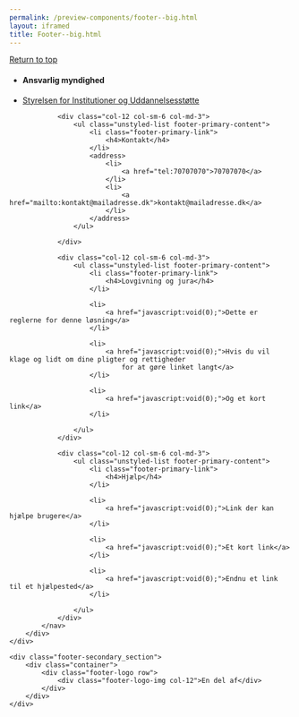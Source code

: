 ```yaml
--- 
permalink: /preview-components/footer--big.html
layout: iframed 
title: Footer--big.html
---
```

<footer class="footer" role="contentinfo">
    <div class="container footer-return-to-top">
        <a href="#">Return to top</a>
    </div>
    <div class="footer-primary-section">
        <div class="container">
            <nav class="footer-nav row">
                <div class="col-12 col-sm-6 col-md-3">
                    <ul class="unstyled-list footer-primary-content">
                        <li class="footer-primary-link">
                            <h4>Ansvarlig myndighed</h4>
                        </li>
                        <li>
                            <a href="javascript:void(0);">Styrelsen for Institutioner og Uddannelsesstøtte</a>
                        </li>
                    </ul>
                </div>

                <div class="col-12 col-sm-6 col-md-3">
                    <ul class="unstyled-list footer-primary-content">
                        <li class="footer-primary-link">
                            <h4>Kontakt</h4>
                        </li>
                        <address>
                            <li>
                                <a href="tel:70707070">70707070</a>
                            </li>
                            <li>
                                <a href="mailto:kontakt@mailadresse.dk">kontakt@mailadresse.dk</a>
                            </li>
                        </address>
                    </ul>

                </div>

                <div class="col-12 col-sm-6 col-md-3">
                    <ul class="unstyled-list footer-primary-content">
                        <li class="footer-primary-link">
                            <h4>Lovgivning og jura</h4>
                        </li>

                        <li>
                            <a href="javascript:void(0);">Dette er reglerne for denne løsning</a>
                        </li>

                        <li>
                            <a href="javascript:void(0);">Hvis du vil klage og lidt om dine pligter og rettigheder
                                for at gøre linket langt</a>
                        </li>

                        <li>
                            <a href="javascript:void(0);">Og et kort link</a>
                        </li>

                    </ul>
                </div>

                <div class="col-12 col-sm-6 col-md-3">
                    <ul class="unstyled-list footer-primary-content">
                        <li class="footer-primary-link">
                            <h4>Hjælp</h4>
                        </li>

                        <li>
                            <a href="javascript:void(0);">Link der kan hjælpe brugere</a>
                        </li>

                        <li>
                            <a href="javascript:void(0);">Et kort link</a>
                        </li>

                        <li>
                            <a href="javascript:void(0);">Endnu et link til et hjælpested</a>
                        </li>

                    </ul>
                </div>
            </nav>
        </div>
    </div>

    <div class="footer-secondary_section">
        <div class="container">
            <div class="footer-logo row">
                <div class="footer-logo-img col-12">En del af</div>
            </div>
        </div>
    </div>
</footer>